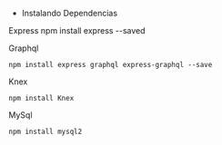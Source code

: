 * Instalando Dependencias

Express
    npm install express --saved

Graphql

    npm install express graphql express-graphql --save

Knex

    npm install Knex

MySql

    npm install mysql2
